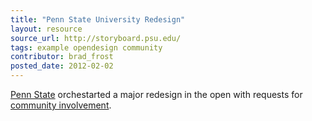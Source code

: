 ```yaml
---
title: "Penn State University Redesign"
layout: resource
source_url: http://storyboard.psu.edu/
tags: example opendesign community
contributor: brad_frost
posted_date: 2012-02-02
---
```

[Penn State](http://www.psu.edu/) orchestarted a major redesign in the open with requests for [community involvement](http://storyboard.psu.edu/2012/02/10/how-what-who/).